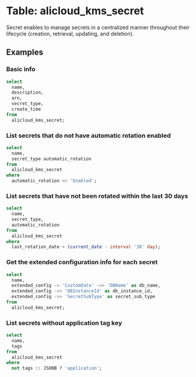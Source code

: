 # Table: alicloud_kms_secret

Secret enables to manage secrets in a centralized manner throughout their lifecycle (creation, retrieval, updating, and deletion).

## Examples

### Basic info

```sql
select
  name,
  description,
  arn,
  secret_type,
  create_time
from
  alicloud_kms_secret;
```

### List secrets that do not have automatic rotation enabled

```sql
select
  name,
  secret_type automatic_rotation
from
  alicloud_kms_secret
where
  automatic_rotation <> 'Enabled';
```

### List secrets that have not been rotated within the last 30 days

```sql
select
  name,
  secret_type,
  automatic_rotation
from
  alicloud_kms_secret
where
  last_rotation_date < (current_date - interval '30' day);
```

### Get the extended configuration info for each secret

```sql
select
  name,
  extended_config -> 'CustomData' ->> 'DBName' as db_name,
  extended_config ->> 'DBInstanceId' as db_instance_id,
  extended_config ->> 'SecretSubType' as secret_sub_type
from
  alicloud_kms_secret;
```

### List secrets without application tag key

```sql
select
  name,
  tags
from
  alicloud_kms_secret
where
  not tags :: JSONB ? 'application';
```
